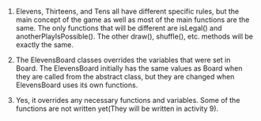 1. Elevens, Thirteens, and Tens all have different specific rules, but the main concept of the game as well as most of the main functions are the same. The only functions that will be different are isLegal() and anotherPlayIsPossible(). The other draw(), shuffle(), etc. methods will be exactly the same.

2. The ElevensBoard classes overrides the variables that were set in Board. The ElevensBoard initially has the same values as Board when they are called from the abstract class, but they are changed when ElevensBoard uses its own functions.

3. Yes, it overrides any necessary functions and variables. Some of the functions are not written yet(They will be written in activity 9).